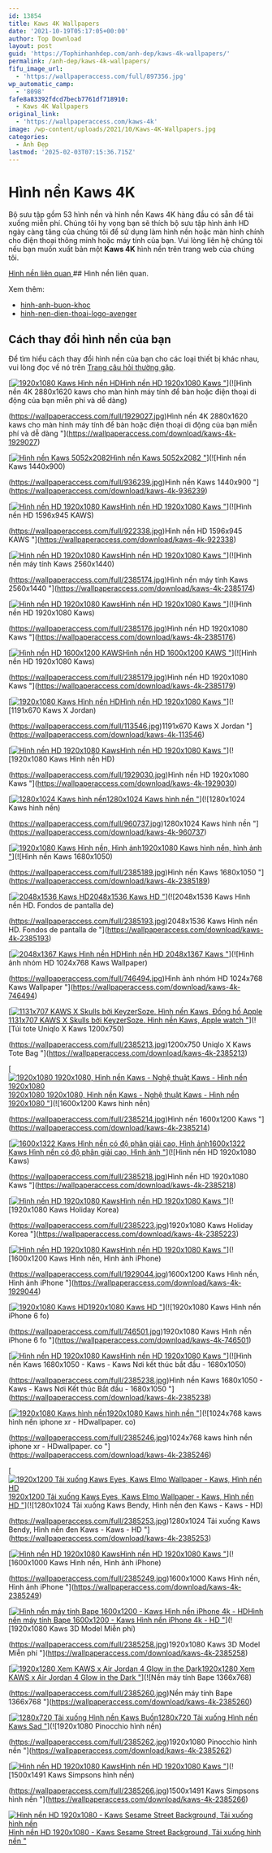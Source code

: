 ```yaml
---
id: 13854
title: Kaws 4K Wallpapers
date: '2021-10-19T05:17:05+00:00'
author: Top Download
layout: post
guid: 'https://Tophinhanhdep.com/anh-dep/kaws-4k-wallpapers/'
permalink: /anh-dep/kaws-4k-wallpapers/
fifu_image_url:
  - 'https://wallpaperaccess.com/full/897356.jpg'
wp_automatic_camp:
  - '8098'
fafe8a83392fdcd7becb7761df718910:
  - Kaws 4K Wallpapers
original_link:
  - 'https://wallpaperaccess.com/kaws-4k'
image: /wp-content/uploads/2021/10/Kaws-4K-Wallpapers.jpg
categories:
  - Ảnh Đẹp
lastmod: '2025-02-03T07:15:36.715Z'
---
```

# Hình nền Kaws 4K

Bộ sưu tập gồm 53 hình nền và hình nền Kaws 4K hàng đầu có sẵn để tải xuống miễn phí. Chúng tôi hy vọng bạn sẽ thích bộ sưu tập hình ảnh HD ngày càng tăng của chúng tôi để sử dụng làm hình nền hoặc màn hình chính cho điện thoại thông minh hoặc máy tính của bạn. Vui lòng liên hệ chúng tôi nếu bạn muốn xuất bản một **Kaws 4K** hình nền trên trang web của chúng tôi.

[Hình nền liên quan ](#related) ## Hình nền liên quan.

   
 Xem thêm:

   
- [hinh-anh-buon-khoc](https://tophinhanhdep.com/hinh-anh-buon/hinh-anh-buon-khoc/)
- [hinh-nen-dien-thoai-logo-avenger](https://tophinhanhdep.com/hinh-nen-dep/hinh-nen-dien-thoai-logo-avenger/)

## Cách thay đổi hình nền của bạn

Để tìm hiểu cách thay đổi hình nền của bạn cho các loại thiết bị khác nhau, vui lòng đọc về nó trên [Trang câu hỏi thường gặp](https://tophinhanhdep.com/faq/).

  
[[![1920x1080 Kaws Hình nền HD](https://wallpaperaccess.com/full/897356.jpg)Hình nền HD 1920x1080 Kaws "](https://wallpaperaccess.com/download/kaws-4k-897356)](![Hình nền 4K 2880x1620 kaws cho màn hình máy tính để bàn hoặc điện thoại di động của bạn miễn phí và dễ dàng)

(https://wallpaperaccess.com/full/1929027.jpg)Hình nền 4K 2880x1620 kaws cho màn hình máy tính để bàn hoặc điện thoại di động của bạn miễn phí và dễ dàng "](https://wallpaperaccess.com/download/kaws-4k-1929027)

[[![Hình nền Kaws 5052x2082](https://wallpaperaccess.com/full/746340.jpg)Hình nền Kaws 5052x2082 "](https://wallpaperaccess.com/download/kaws-4k-746340)](![Hình nền Kaws 1440x900)

(https://wallpaperaccess.com/full/936239.jpg)Hình nền Kaws 1440x900 "](https://wallpaperaccess.com/download/kaws-4k-936239)

[[![Hình nền HD 1920x1080 Kaws](https://wallpaperaccess.com/full/2385171.jpg)Hình nền HD 1920x1080 Kaws "](https://wallpaperaccess.com/download/kaws-4k-2385171)](![Hình nền HD 1596x945 KAWS)

(https://wallpaperaccess.com/full/922338.jpg)Hình nền HD 1596x945 KAWS "](https://wallpaperaccess.com/download/kaws-4k-922338)

[[![Hình nền HD 1920x1080 Kaws](https://wallpaperaccess.com/full/897352.jpg)Hình nền HD 1920x1080 Kaws "](https://wallpaperaccess.com/download/kaws-4k-897352)](![Hình nền máy tính Kaws 2560x1440)

(https://wallpaperaccess.com/full/2385174.jpg)Hình nền máy tính Kaws 2560x1440 "](https://wallpaperaccess.com/download/kaws-4k-2385174)

[[![Hình nền HD 1920x1080 Kaws](https://wallpaperaccess.com/full/2385175.jpg)Hình nền HD 1920x1080 Kaws "](https://wallpaperaccess.com/download/kaws-4k-2385175)](![Hình nền HD 1920x1080 Kaws)

(https://wallpaperaccess.com/full/2385176.jpg)Hình nền HD 1920x1080 Kaws "](https://wallpaperaccess.com/download/kaws-4k-2385176)

[[![Hình nền HD 1600x1200 KAWS](https://wallpaperaccess.com/full/922268.jpg)Hình nền HD 1600x1200 KAWS "](https://wallpaperaccess.com/download/kaws-4k-922268)](![Hình nền HD 1920x1080 Kaws)

(https://wallpaperaccess.com/full/2385179.jpg)Hình nền HD 1920x1080 Kaws "](https://wallpaperaccess.com/download/kaws-4k-2385179)

[[![1920x1080 Kaws Hình nền HD](https://wallpaperaccess.com/full/1929022.jpg)Hình nền HD 1920x1080 Kaws "](https://wallpaperaccess.com/download/kaws-4k-1929022)](![1191x670 Kaws X Jordan)

(https://wallpaperaccess.com/full/113546.jpg)1191x670 Kaws X Jordan "](https://wallpaperaccess.com/download/kaws-4k-113546)

[[![Hình nền HD 1920x1080 Kaws](https://wallpaperaccess.com/full/898396.jpg)Hình nền HD 1920x1080 Kaws "](https://wallpaperaccess.com/download/kaws-4k-898396)](![1920x1080 Kaws Hình nền HD)

(https://wallpaperaccess.com/full/1929030.jpg)Hình nền HD 1920x1080 Kaws "](https://wallpaperaccess.com/download/kaws-4k-1929030)

[[![1280x1024 Kaws hình nền](https://wallpaperaccess.com/full/960736.jpg)1280x1024 Kaws hình nền "](https://wallpaperaccess.com/download/kaws-4k-960736)](![1280x1024 Kaws hình nền)

(https://wallpaperaccess.com/full/960737.jpg)1280x1024 Kaws hình nền "](https://wallpaperaccess.com/download/kaws-4k-960737)

[[![1920x1080 Kaws Hình nền, Hình ảnh](https://wallpaperaccess.com/full/2385188.jpg)1920x1080 Kaws hình nền, hình ảnh "](https://wallpaperaccess.com/download/kaws-4k-2385188)](![Hình nền Kaws 1680x1050)

(https://wallpaperaccess.com/full/2385189.jpg)Hình nền Kaws 1680x1050 "](https://wallpaperaccess.com/download/kaws-4k-2385189)

[[![2048x1536 Kaws HD](https://wallpaperaccess.com/full/1371012.jpg)2048x1536 Kaws HD "](https://wallpaperaccess.com/download/kaws-4k-1371012)](![2048x1536 Kaws Hình nền HD.  Fondos de pantalla de)

(https://wallpaperaccess.com/full/2385193.jpg)2048x1536 Kaws Hình nền HD. Fondos de pantalla de "](https://wallpaperaccess.com/download/kaws-4k-2385193)

[[![2048x1367 Kaws Hình nền HD](https://wallpaperaccess.com/full/1929070.jpg)Hình nền HD 2048x1367 Kaws "](https://wallpaperaccess.com/download/kaws-4k-1929070)](![Hình ảnh nhóm HD 1024x768 Kaws Wallpaper)

(https://wallpaperaccess.com/full/746494.jpg)Hình ảnh nhóm HD 1024x768 Kaws Wallpaper "](https://wallpaperaccess.com/download/kaws-4k-746494)

[[![1131x707 KAWS X Skulls bởi KeyzerSoze.  Hình nền Kaws, Đồng hồ Apple](https://wallpaperaccess.com/full/915574.jpg)1131x707 KAWS X Skulls bởi KeyzerSoze. Hình nền Kaws, Apple watch "](https://wallpaperaccess.com/download/kaws-4k-915574)](![Túi tote Uniqlo X Kaws 1200x750)

(https://wallpaperaccess.com/full/2385213.jpg)1200x750 Uniqlo X Kaws Tote Bag "](https://wallpaperaccess.com/download/kaws-4k-2385213)

[[![1920x1080 1920x1080, Hình nền Kaws - Nghệ thuật Kaws - Hình nền 1920x1080](https://wallpaperaccess.com/full/2385211.jpg)1920x1080 1920x1080, Hình nền Kaws - Nghệ thuật Kaws - Hình nền 1920x1080 "](https://wallpaperaccess.com/download/kaws-4k-2385211)](![1600x1200 Kaws hình nền)

(https://wallpaperaccess.com/full/2385214.jpg)Hình nền 1600x1200 Kaws "](https://wallpaperaccess.com/download/kaws-4k-2385214)

[[![1600x1322 Kaws Hình nền có độ phân giải cao, Hình ảnh](https://wallpaperaccess.com/full/1929058.png)1600x1322 Kaws Hình nền có độ phân giải cao, Hình ảnh "](https://wallpaperaccess.com/download/kaws-4k-1929058)](![Hình nền HD 1920x1080 Kaws)

(https://wallpaperaccess.com/full/2385218.jpg)Hình nền HD 1920x1080 Kaws "](https://wallpaperaccess.com/download/kaws-4k-2385218)

[[![Hình nền HD 1920x1080 Kaws](https://wallpaperaccess.com/full/2385216.jpg)Hình nền HD 1920x1080 Kaws "](https://wallpaperaccess.com/download/kaws-4k-2385216)](![1920x1080 Kaws Holiday Korea)

(https://wallpaperaccess.com/full/2385223.jpg)1920x1080 Kaws Holiday Korea "](https://wallpaperaccess.com/download/kaws-4k-2385223)

[[![Hình nền HD 1920x1080 Kaws](https://wallpaperaccess.com/full/1371083.jpg)Hình nền HD 1920x1080 Kaws "](https://wallpaperaccess.com/download/kaws-4k-1371083)](![1600x1200 Kaws Hình nền, Hình ảnh iPhone)

(https://wallpaperaccess.com/full/1929044.jpg)1600x1200 Kaws Hình nền, Hình ảnh iPhone "](https://wallpaperaccess.com/download/kaws-4k-1929044)

[[![1920x1080 Kaws HD](https://wallpaperaccess.com/full/2385228.jpg)1920x1080 Kaws HD "](https://wallpaperaccess.com/download/kaws-4k-2385228)](![1920x1080 Kaws Hình nền iPhone 6 fo)

(https://wallpaperaccess.com/full/746501.jpg)1920x1080 Kaws Hình nền iPhone 6 fo "](https://wallpaperaccess.com/download/kaws-4k-746501)

[[![Hình nền HD 1920x1080 Kaws](https://wallpaperaccess.com/full/2385234.jpg)Hình nền HD 1920x1080 Kaws "](https://wallpaperaccess.com/download/kaws-4k-2385234)](![Hình nền Kaws 1680x1050 - Kaws - Kaws Nơi kết thúc bắt đầu - 1680x1050)

(https://wallpaperaccess.com/full/2385238.jpg)Hình nền Kaws 1680x1050 - Kaws - Kaws Nơi Kết thúc Bắt đầu - 1680x1050 "](https://wallpaperaccess.com/download/kaws-4k-2385238)

[[![1920x1080 Kaws hình nền](https://wallpaperaccess.com/full/2385240.jpg)1920x1080 Kaws hình nền "](https://wallpaperaccess.com/download/kaws-4k-2385240)](![1024x768 kaws hình nền iphone xr - HDwallpaper.  co)

(https://wallpaperaccess.com/full/2385246.jpg)1024x768 kaws hình nền iphone xr - HDwallpaper. co "](https://wallpaperaccess.com/download/kaws-4k-2385246)

[[![1920x1200 Tải xuống Kaws Eyes, Kaws Elmo Wallpaper - Kaws, Hình nền HD](https://wallpaperaccess.com/full/1371013.jpg)1920x1200 Tải xuống Kaws Eyes, Kaws Elmo Wallpaper - Kaws, Hình nền HD "](https://wallpaperaccess.com/download/kaws-4k-1371013)](![1280x1024 Tải xuống Kaws Bendy, Hình nền đen Kaws - Kaws - HD)

(https://wallpaperaccess.com/full/2385253.jpg)1280x1024 Tải xuống Kaws Bendy, Hình nền đen Kaws - Kaws - HD "](https://wallpaperaccess.com/download/kaws-4k-2385253)

[[![Hình nền HD 1920x1080 Kaws](https://wallpaperaccess.com/full/2385254.jpg)Hình nền HD 1920x1080 Kaws "](https://wallpaperaccess.com/download/kaws-4k-2385254)](![1600x1000 Kaws Hình nền, Hình ảnh iPhone)

(https://wallpaperaccess.com/full/2385249.jpg)1600x1000 Kaws Hình nền, Hình ảnh iPhone "](https://wallpaperaccess.com/download/kaws-4k-2385249)

[[![Hình nền máy tính Bape 1600x1200 - Kaws Hình nền iPhone 4k - HD](https://wallpaperaccess.com/full/2385257.jpg)Hình nền máy tính Bape 1600x1200 - Kaws Hình nền iPhone 4k - HD "](https://wallpaperaccess.com/download/kaws-4k-2385257)](![1920x1080 Kaws 3D Model Miễn phí)

(https://wallpaperaccess.com/full/2385258.jpg)1920x1080 Kaws 3D Model Miễn phí "](https://wallpaperaccess.com/download/kaws-4k-2385258)

 [[![1920x1280 Xem KAWS x Air Jordan 4 Glow in the Dark](https://wallpaperaccess.com/full/2385259.jpg)1920x1280 Xem KAWS x Air Jordan 4 Glow in the Dark "](https://wallpaperaccess.com/download/kaws-4k-2385259)](![Nền máy tính Bape 1366x768)

(https://wallpaperaccess.com/full/2385260.jpg)Nền máy tính Bape 1366x768 "](https://wallpaperaccess.com/download/kaws-4k-2385260)

[[![1280x720 Tải xuống Hình nền Kaws Buồn](https://wallpaperaccess.com/full/1371074.jpg)1280x720 Tải xuống Hình nền Kaws Sad "](https://wallpaperaccess.com/download/kaws-4k-1371074)](![1920x1080 Pinocchio hình nền)

(https://wallpaperaccess.com/full/2385262.jpg)1920x1080 Pinocchio hình nền "](https://wallpaperaccess.com/download/kaws-4k-2385262)

[[![Hình nền HD 1920x1080 Kaws](https://wallpaperaccess.com/full/1892563.jpg)Hình nền HD 1920x1080 Kaws "](https://wallpaperaccess.com/download/kaws-4k-1892563)](![1500x1491 Kaws Simpsons hình nền)

(https://wallpaperaccess.com/full/2385266.jpg)1500x1491 Kaws Simpsons hình nền "](https://wallpaperaccess.com/download/kaws-4k-2385266)

[![Hình nền HD 1920x1080 - Kaws Sesame Street Background, Tải xuống hình nền](https://wallpaperaccess.com/full/2385267.jpg)Hình nền HD 1920x1080 - Kaws Sesame Street Background, Tải xuống hình nền "](https://wallpaperaccess.com/download/kaws-4k-2385267)
